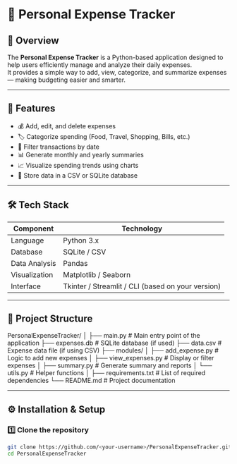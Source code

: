 # 🧾 Personal Expense Tracker

## 📌 Overview
The **Personal Expense Tracker** is a Python-based application designed to help users efficiently manage and analyze their daily expenses.  
It provides a simple way to add, view, categorize, and summarize expenses — making budgeting easier and smarter.

---

## 🎯 Features
- 💰 Add, edit, and delete expenses  
- 🏷️ Categorize spending (Food, Travel, Shopping, Bills, etc.)  
- 📅 Filter transactions by date  
- 📊 Generate monthly and yearly summaries  
- 📈 Visualize spending trends using charts  
- 💾 Store data in a CSV or SQLite database  

---

## 🛠️ Tech Stack
| Component | Technology |
|------------|-------------|
| Language | Python 3.x |
| Database | SQLite / CSV |
| Data Analysis | Pandas |
| Visualization | Matplotlib / Seaborn |
| Interface | Tkinter / Streamlit / CLI (based on your version) |

---

## 📂 Project Structure
PersonalExpenseTracker/
│
├── main.py # Main entry point of the application
├── expenses.db # SQLite database (if used)
├── data.csv # Expense data file (if using CSV)
├── modules/
│ ├── add_expense.py # Logic to add new expenses
│ ├── view_expenses.py # Display or filter expenses
│ ├── summary.py # Generate summary and reports
│ └── utils.py # Helper functions
│
├── requirements.txt # List of required dependencies
└── README.md # Project documentation


---

## ⚙️ Installation & Setup

### 1️⃣ Clone the repository
```bash
git clone https://github.com/<your-username>/PersonalExpenseTracker.git
cd PersonalExpenseTracker
